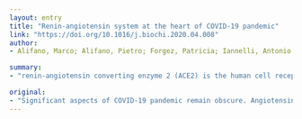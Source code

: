 ```yaml
---
layout: entry
title: "Renin-angiotensin system at the heart of COVID-19 pandemic"
link: "https://doi.org/10.1016/j.biochi.2020.04.008"
author:
- Alifano, Marco; Alifano, Pietro; Forgez, Patricia; Iannelli, Antonio

summary:
- "renin-angiotensin converting enzyme 2 (ACE2) is the human cell receptor of SARS-CoV-2, the causative agent of COVID-19. We hypothesize that factors related to ethnicity, environment, behaviors, associated illness, and medications involving this complex system are probably responsible for situations regarded as anomalous from both an epidemiological and clinical point of view. ACE2 polymorphisms and susceptibility to cardiovascular disease seem intriguing."

original:
- "Significant aspects of COVID-19 pandemic remain obscure. Angiotensin converting enzyme 2 (ACE2), a component of the renin-angiotensin system, whose expression dominates on lung alveolar epithelial cells, is the human cell receptor of SARS-CoV-2, the causative agent of COVID-19. We strongly encourage the concept that thorough considerations of receptor-ligand interactions should be kept at the heart of scientific debate on infection. In this idea, the whole renin-angiotensin system has to be evaluated. We hypothesize that factors related to ethnicity, environment, behaviors, associated illness, and medications involving this complex system are probably responsible for situations regarded as anomalous from both an epidemiological and a clinical point of view, but, taken together, such factors may explain most of the aspects of current outbreak. We decided to use the analogy of a play and speculate about the possible impact in this tragedy of 1) air pollution via the interference of nitrogen dioxide on ACE2 expression; 2) the dual role of nicotine; 3) the hypothetical involvement of ACE2 polymorphisms, the relationships of which with ethnic factors and susceptibility to cardiovascular disease seems intriguing; 4) the impact on the severity of infection of hypertension and related medications acting on the renin/angiotensin system, and, finally, 5) the possible helpful role of chloroquine, thanks to its capacity of modifying ACE2 affinity to the viral spike protein by altering glycosylation. This hypothesis paper is an urgent call for the development of research programs that aim at questioning whether the putative protagonists of this tragedy are real-life actors in COVID-19."
---
```


